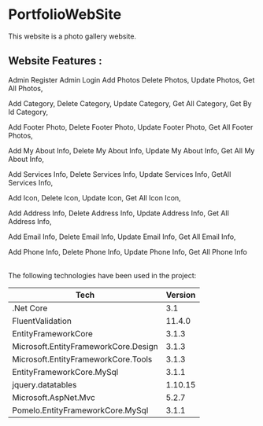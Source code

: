 # PortfolioWebSite
This website is a photo gallery website. <br/>
<h2>Website Features :</h2>
<p>Admin Register
Admin Login
Add Photos
Delete Photos,
Update Photos,
Get All Photos,

Add Category,
Delete Category,
Update Category,
Get All Category,
Get By Id Category,

Add Footer Photo,
Delete Footer Photo,
Update Footer Photo,
Get All Footer Photos,

Add My About Info,
Delete My About Info,
Update My About Info,
Get All My About Info,

Add Services Info,
Delete Services Info,
Update Services Info,
GetAll Services Info,

Add Icon,
Delete Icon,
Update Icon,
Get All Icon Icon,

Add Address Info,
Delete Address Info,
Update Address Info,
Get All Address Info,

Add Email Info,
Delete Email Info,
Update Email Info,
Get All Email Info,

Add Phone Info,
Delete Phone Info,
Update Phone Info,
Get All Phone Info

</p>
<br/>
The following technologies have been used in the project:

<table>
<thead>
<tr>
<th>Tech</th>
<th>Version</>
</tr>
</thead>
<tbody>
<tr>
<td>.Net Core</td>
<td>3.1</td>
</tr>

<tr>
<td>FluentValidation</td>
<td>11.4.0</td>
</tr>

<tr>
<td>EntityFrameworkCore</td>
<td>3.1.3</td>
</tr>

<tr>
<td>Microsoft.EntityFrameworkCore.Design</td>
<td>3.1.3</td>
</tr>

<tr>
<td>Microsoft.EntityFrameworkCore.Tools</td>
<td>3.1.3</td>
</tr>

<tr>
<td>EntityFrameworkCore.MySql</td>
<td>3.1.1</td>
</tr>

<tr>
<td>jquery.datatables</td>
<td>1.10.15</td>
</tr>

<tr>
<td>Microsoft.AspNet.Mvc</td>
<td>5.2.7</td>
</tr>

<tr>
<td>Pomelo.EntityFrameworkCore.MySql</td>
<td>3.1.1</td>
</tr>
</tbody>
</table>

